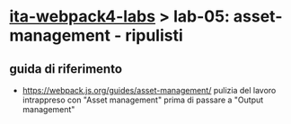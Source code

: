 # [ita-webpack4-labs](https://github.com/rondinif/ita-webpack4-labs) > **lab-05**: asset-management - ripulisti

## guida di riferimento
- https://webpack.js.org/guides/asset-management/
pulizia del lavoro intrappreso con "Asset management" prima di passare a "Output management"
